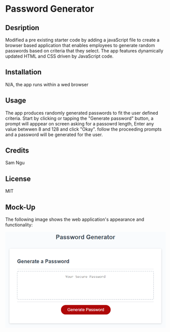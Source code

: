 # Password Generator

## Desription

Modified a pre existing starter code by adding a javaScript file to create a browser based application that enables employees to generate random passwords based on criteria that they select.
The app features dynamically updated HTML and CSS driven by JavaScript code.


## Installation

N/A, the app runs within a wed browser

## Usage

The app produces randomly generated passwords to fit the user defined criteria. Start by clicking or tapping the "Generate password" button, a prompt will apppear on screen asking for a passowrd length, Enter any value betwwen 8 and 128 and click "Okay". follow the proceeding prompts and a password will be generated for the user. 

## Credits

Sam Ngu

## License

MIT

## Mock-Up

The following image shows the web application's appearance and functionality:

![The Password Generator application displays a red button to "Generate Password".](./Assets/03-javascript-homework-demo.png)

